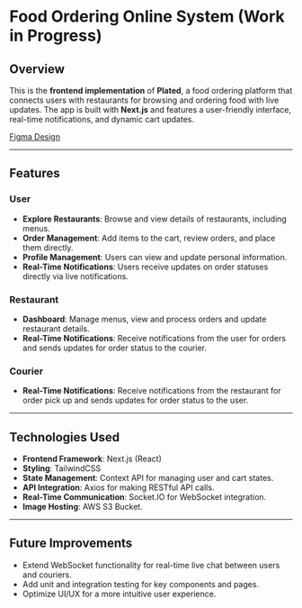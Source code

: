 # Food Ordering Online System (Work in Progress)

## Overview

This is the **frontend implementation** of **Plated**, a food ordering platform that connects users with restaurants for browsing and ordering food with live updates. The app is built with **Next.js** and features a user-friendly interface, real-time notifications, and dynamic cart updates.

[Figma Design](https://www.figma.com/proto/eGNq2Xx8ZPKMoEEAZwV9rZ/Plated---Bojana?node-id=1534-1481&p=f&t=F5RrhT0sZiHNQwnr-9&scaling=scale-down&content-scaling=fixed&page-id=0%3A1&starting-point-node-id=1534%3A1481&show-proto-sidebar=1)

---

## Features

### User
- **Explore Restaurants**: Browse and view details of restaurants, including menus.
- **Order Management**: Add items to the cart, review orders, and place them directly.
- **Profile Management**: Users can view and update personal information.
- **Real-Time Notifications**: Users receive updates on order statuses directly via live notifications.

### Restaurant
- **Dashboard**: Manage menus, view and process orders and update restaurant details.
- **Real-Time Notifications**: Receive notifications from the user for orders and sends updates for order status to the courier.

### Courier
- **Real-Time Notifications**: Receive notifications from the restaurant for order pick up and sends updates for order status to the user.

---

## Technologies Used

- **Frontend Framework**: Next.js (React)
- **Styling**: TailwindCSS
- **State Management**: Context API for managing user and cart states.
- **API Integration**: Axios for making RESTful API calls.
- **Real-Time Communication**: Socket.IO for WebSocket integration.
- **Image Hosting**: AWS S3 Bucket.

---

## Future Improvements

- Extend WebSocket functionality for real-time live chat between users and couriers.
- Add unit and integration testing for key components and pages.
- Optimize UI/UX for a more intuitive user experience.

